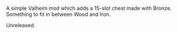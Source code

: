 ﻿A simple Valheim mod which adds a 15-slot chest made with Bronze.  Something to fit in between Wood and Iron.

Unreleased.